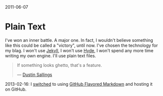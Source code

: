 2011-06-07

Plain Text
==========

I've won an inner battle.  A major one.  In fact, I wouldn't believe
something like this could be called a "victory", until now.  I've
chosen the technology for my blag.  I won't use [Jekyll][], I won't use
[Hyde][], I won't spend any more time writing my own engine.  I'll use
plain text files.

> If something looks ghetto, that's a feature.
>
> &mdash; [Dustin Sallings][]


  [Jekyll]: http://jekyllrb.com/
  [Hyde]: http://ringce.com/hyde
  [Dustin Sallings]: http://dustin.github.com/2009/12/31/countdown.html


2013-02-16: I [switched][commit] to using [GitHub Flavored Markdown][gfm]
and hosting it on GitHub.


  [commit]: https://github.com/narfdotpl/writings/commit/4d94f7aec5161f2060e22d0b577576b85da5ec90
  [gfm]: https://help.github.com/articles/github-flavored-markdown
